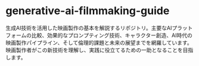 # generative-ai-filmmaking-guide
生成AI技術を活用した映画製作の基本を解説するリポジトリ。主要なAIプラットフォームの比較、効果的なプロンプティング技術、キャラクター創造、AI時代の映画製作パイプライン、そして倫理的課題と未来の展望までを網羅しています。映画製作者がこの新技術を理解し、実践に役立てるための一助となることを目指します。
